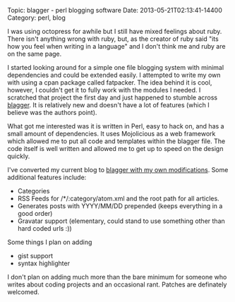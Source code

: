 Topic: blagger - perl blogging software
Date: 2013-05-21T02:13:41-14400
Category: perl, blog 

I was using octopress for awhile but I still have mixed feelings about
ruby. There isn't anything wrong with ruby, but, as the creator of
ruby said "its how you feel when writing in a language" and I don't
think me and ruby are on the same page.

I started looking around for a simple one file blogging system with
minimal dependencies and could be extended easily. I attempted to
write my own with using a cpan package called fatpacker. The idea
behind it is cool, however, I couldn't get it to fully work with the
modules I needed. I scratched that project the first day and just
happened to stumble across [blagger][]. It is relatively new and
doesn't have a lot of features (which I believe was the authors
point).

What got me interested was it is written in Perl, easy to hack on, and
has a small amount of dependencies. It uses Mojolicious as a web
framework which allowed me to put all code and templates within the
blagger file. The code itself is well written and allowed me to get up
to speed on the design quickly.

I've converted my current blog to [blagger with my own
modifications][]. Some additional features include:

* Categories
* RSS Feeds for /*/:category/atom.xml and the root path for all
  articles.
* Generates posts with YYYY/MM/DD prepended (keeps everything in a
  good order)
* Gravatar support (elementary, could stand to use something other
  than hard coded urls :))

Some things I plan on adding

* gist support
* syntax highlighter

I don't plan on adding much more than the bare minimum for someone who
writes about coding projects and an occasional rant. Patches are
definately welcomed.

[blagger]: https://github.com/avenj/blagger

[blagger with my own modifications]: https://github.com/battlemidget/blagger
